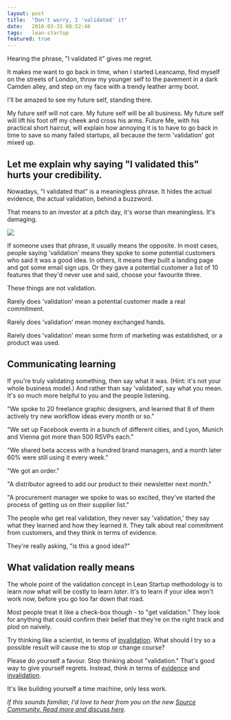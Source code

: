 ```yaml
---
layout: post
title:  "Don't worry, I 'validated' it"
date:   2016-03-31 08:52:48
tags:   lean-startup
featured: true
---
```


Hearing the phrase, "I validated it" gives me regret. 

It makes me want to go back in time, when I started Leancamp, find myself on the streets of London, throw my younger self to the pavement in a dark Camden alley, and step on my face with a trendy leather army boot.

I'll be amazed to see my future self, standing there. 

My future self will not care.  My future self will be all business. My future self will lift his foot off my cheek and cross his arms. Future Me, with his practical short haircut, will explain how annoying it is to have to go back in time to save so many failed startups, all because the term 'validation' got mixed up.

## Let me explain why saying "I validated this" hurts your credibility.

Nowadays, "I validated that" is a meaningless phrase.  It hides the actual evidence, the actual validation, behind a buzzword.

That means to an investor at a pitch day, it's worse than meaningless.  It's damaging.

![](http://i.imgur.com/bB2EVGz.jpg)

If someone uses that phrase, it usually means the opposite.  In most cases, people saying 'validation' means they spoke to some potential customers who said it was a good idea.  In others, it means they built a landing page and got some email sign ups. Or they gave a potential customer a list of 10 features that they'd never use and said, choose your favourite three.

These things are not validation. 

Rarely does 'validation' mean a potential customer made a real commitment.

Rarely does 'validation' mean money exchanged hands.  

Rarely does 'validation' mean some form of marketing was established, or a product was used.

## Communicating learning
If you're truly validating something, then say what it was.  (Hint: it's not your whole business model.) And rather than say 'validated', say what you mean. It's so much more helpful to you and the people listening.

"We spoke to 20 freelance graphic designers, and learned that 8 of them actively try new workflow ideas every month or so."

"We set up Facebook events in a bunch of different cities, and Lyon, Munich and Vienna got more than 500 RSVPs each."

"We shared beta access with a hundred brand managers, and a month later 60% were still using it every week."

"We got an order."

"A distributor agreed to add our product to their newsletter next month."

"A procurement manager we spoke to was so excited, they've started the process of getting us on their supplier list."

The people who get real validation, they never say 'validation,' they say what they learned and how they learned it. They talk about real commitment from customers, and they think in terms of evidence.

They're really asking, "is this a good idea?"

## What validation really means

The whole point of the validation concept in Lean Startup methodology is to learn *now* what will be costly to learn *later*.  It's to learn if your idea won't work now, before you go too far down that road. 

Most people treat it like a check-box though - to "get validation."  They look for anything that could confirm their belief that they're on the right track and plod on naively.

Try thinking like a scientist, in terms of [invalidation](http://decisionhacks.co/invalidation). What should I try so a possible result will cause me to stop or change course? 

Please do yourself a favour. Stop thinking about "validation." That's good way to give yourself regrets. Instead, think in terms of [evidence](http://decisionhacks.co/actually) and [invalidation](http://decisionhacks.co/invalidation).

It's like building yourself a time machine, only less work.

_If this sounds familiar, I'd love to hear from you on the new [Source Community. Read more and discuss here](http://community.source.institute/t/dont-worry-i-validated-it/85)._



